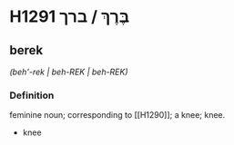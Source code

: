 # H1291 בֶּרֶךְ / ברך

## berek

_(beh'-rek | beh-REK | beh-REK)_

### Definition

feminine noun; corresponding to [[H1290]]; a knee; knee.

- knee

